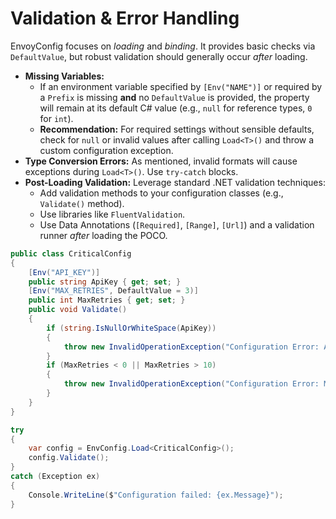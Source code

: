 # Validation & Error Handling

EnvoyConfig focuses on *loading* and *binding*. It provides basic checks via `DefaultValue`, but robust validation should generally occur *after* loading.

* **Missing Variables:**
  * If an environment variable specified by `[Env("NAME")]` or required by a `Prefix` is missing **and** no `DefaultValue` is provided, the property will remain at its default C# value (e.g., `null` for reference types, `0` for `int`).
  * **Recommendation:** For required settings without sensible defaults, check for `null` or invalid values after calling `Load<T>()` and throw a custom configuration exception.
* **Type Conversion Errors:** As mentioned, invalid formats will cause exceptions during `Load<T>()`. Use `try-catch` blocks.
* **Post-Loading Validation:** Leverage standard .NET validation techniques:
  * Add validation methods to your configuration classes (e.g., `Validate()` method).
  * Use libraries like `FluentValidation`.
  * Use Data Annotations (`[Required]`, `[Range]`, `[Url]`) and a validation runner *after* loading the POCO.

```csharp
public class CriticalConfig
{
    [Env("API_KEY")]
    public string ApiKey { get; set; }
    [Env("MAX_RETRIES", DefaultValue = 3)]
    public int MaxRetries { get; set; }
    public void Validate()
    {
        if (string.IsNullOrWhiteSpace(ApiKey))
        {
            throw new InvalidOperationException("Configuration Error: API_KEY is required.");
        }
        if (MaxRetries < 0 || MaxRetries > 10)
        {
            throw new InvalidOperationException("Configuration Error: MAX_RETRIES must be between 0 and 10.");
        }
    }
}

try
{
    var config = EnvConfig.Load<CriticalConfig>();
    config.Validate();
}
catch (Exception ex)
{
    Console.WriteLine($"Configuration failed: {ex.Message}");
}
```
